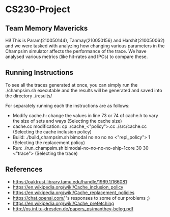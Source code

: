 # CS230-Project

## Team Memory Mavericks
Hi! This is Param(210050144), Tanmay(210050156) and Harshit(210050062) and we were tasked with analyzing how changing various parameters in the Champsim simulator affects the performance of the trace. We have analysed various metrics (like hit-rates and IPCs) to compare these.

## Running Instructions 
To see all the traces generated at once, you can simply run the ./champsim.sh executable and the results will be generated and saved into the directory ./results/

For separately running each the instructions are as follows:
- Modify cache.h: change the values in line 73 or 74 of cache.h to vary the size of sets and ways (Selecting the cache size)
-  cache.cc modification: cp ./cache_<"policy">.cc ./src/cache.cc (Selecting the cache inclusion policy)
-  Build: ./build_champsim.sh bimodal no no no no <"repl_policy"> 1  (Selecting the replacement policy)
- Run: ./run_champsim.sh  bimodal-no-no-no-no-ship-1core 30 30 <"trace"> (Selecting the trace)

## References
- https://oaktrust.library.tamu.edu/handle/1969.1/166081
- https://en.wikipedia.org/wiki/Cache_inclusion_policy
- https://en.wikipedia.org/wiki/Cache_replacement_policies
- https://chat.openai.com/ 's responses to some of our problems ;)
- https://en.wikipedia.org/wiki/Cache_prefetching
- http://os.inf.tu-dresden.de/papers_ps/manthey-beleg.pdf 